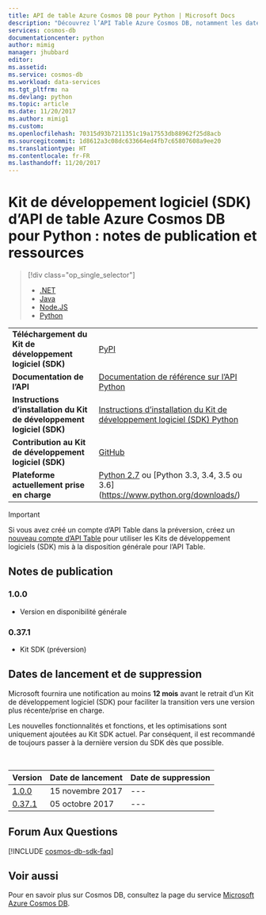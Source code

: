 ```yaml
---
title: API de table Azure Cosmos DB pour Python | Microsoft Docs
description: "Découvrez l’API Table Azure Cosmos DB, notamment les dates de publication, les dates de retrait et les modifications apportées à chaque version."
services: cosmos-db
documentationcenter: python
author: mimig
manager: jhubbard
editor: 
ms.assetid: 
ms.service: cosmos-db
ms.workload: data-services
ms.tgt_pltfrm: na
ms.devlang: python
ms.topic: article
ms.date: 11/20/2017
ms.author: mimig1
ms.custom: 
ms.openlocfilehash: 70315d93b7211351c19a17553db88962f25d8acb
ms.sourcegitcommit: 1d8612a3c08dc633664ed4fb7c65807608a9ee20
ms.translationtype: HT
ms.contentlocale: fr-FR
ms.lasthandoff: 11/20/2017
---
```

# <a name="azure-cosmos-db-table-api-sdk-for-python-release-notes-and-resources"></a>Kit de développement logiciel (SDK) d’API de table Azure Cosmos DB pour Python : notes de publication et ressources
> [!div class="op_single_selector"]
> * [.NET](table-sdk-dotnet.md)
> * [Java](table-sdk-java.md)
> * [Node.JS](table-sdk-nodejs.md)
> * [Python](table-sdk-python.md)
 

|   |   |
|---|---|
|**Téléchargement du Kit de développement logiciel (SDK)**|[PyPI](https://pypi.python.org/pypi/azure-cosmosdb-table/)|
|**Documentation de l’API**|[Documentation de référence sur l’API Python](https://azure.github.io/azure-cosmosdb-python/)|
|**Instructions d’installation du Kit de développement logiciel (SDK)**|[Instructions d’installation du Kit de développement logiciel (SDK) Python](https://github.com/Azure/azure-cosmosdb-python/tree/master/azure-cosmosdb-table)|
|**Contribution au Kit de développement logiciel (SDK)**|[GitHub](https://github.com/Azure/azure-cosmosdb-python/tree/master/azure-cosmosdb-table)|
|**Plateforme actuellement prise en charge**|[Python 2.7](https://www.python.org/downloads/) ou [Python 3.3, 3.4, 3.5 ou 3.6] (https://www.python.org/downloads/)|

> [!IMPORTANT]
> Si vous avez créé un compte d’API Table dans la préversion, créez un [nouveau compte d’API Table](create-table-dotnet.md#create-a-database-account) pour utiliser les Kits de développement logiciels (SDK) mis à la disposition générale pour l’API Table.
>

## <a name="release-notes"></a>Notes de publication

### <a name="a-name100100"></a><a name="1.0.0"/>1.0.0
* Version en disponibilité générale

### <a name="a-name03710371"></a><a name="0.37.1"/>0.37.1
* Kit SDK (préversion)

## <a name="release-and-retirement-dates"></a>Dates de lancement et de suppression
Microsoft fournira une notification au moins **12 mois** avant le retrait d’un Kit de développement logiciel (SDK) pour faciliter la transition vers une version plus récente/prise en charge.

Les nouvelles fonctionnalités et fonctions, et les optimisations sont uniquement ajoutées au Kit SDK actuel. Par conséquent, il est recommandé de toujours passer à la dernière version du SDK dès que possible. 

<br/>

| Version | Date de lancement | Date de suppression |
| --- | --- | --- |
| [1.0.0](#1.0.0) |15 novembre 2017 |--- |
| [0.37.1](#0.37.1) |05 octobre 2017 |--- |


## <a name="faq"></a>Forum Aux Questions
[!INCLUDE [cosmos-db-sdk-faq](../../includes/cosmos-db-sdk-faq.md)]

## <a name="see-also"></a>Voir aussi
Pour en savoir plus sur Cosmos DB, consultez la page du service [Microsoft Azure Cosmos DB](https://azure.microsoft.com/services/cosmos-db/). 

